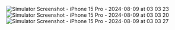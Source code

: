 ![Simulator Screenshot - iPhone 15 Pro - 2024-08-09 at 03 03 23](https://github.com/user-attachments/assets/fc26b0b1-0269-44f8-bc97-9803d88ca823)
![Simulator Screenshot - iPhone 15 Pro - 2024-08-09 at 03 03 20](https://github.com/user-attachments/assets/8fe3c405-855f-4177-85e3-733408e3a130)
![Simulator Screenshot - iPhone 15 Pro - 2024-08-09 at 03 03 27](https://github.com/user-attachments/assets/7580920f-aa5f-4582-ad3b-0595eaf4ec98)
